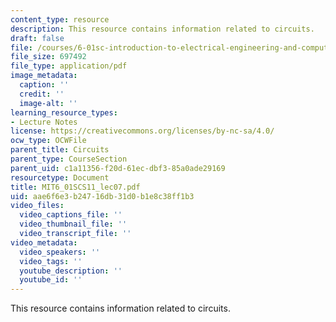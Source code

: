 ```yaml
---
content_type: resource
description: This resource contains information related to circuits.
draft: false
file: /courses/6-01sc-introduction-to-electrical-engineering-and-computer-science-i-spring-2011/aae6f6e3b24716db31d0b1e8c38ff1b3_MIT6_01SCS11_lec07.pdf
file_size: 697492
file_type: application/pdf
image_metadata:
  caption: ''
  credit: ''
  image-alt: ''
learning_resource_types:
- Lecture Notes
license: https://creativecommons.org/licenses/by-nc-sa/4.0/
ocw_type: OCWFile
parent_title: Circuits
parent_type: CourseSection
parent_uid: c1a11356-f20d-61ec-dbf3-85a0ade29169
resourcetype: Document
title: MIT6_01SCS11_lec07.pdf
uid: aae6f6e3-b247-16db-31d0-b1e8c38ff1b3
video_files:
  video_captions_file: ''
  video_thumbnail_file: ''
  video_transcript_file: ''
video_metadata:
  video_speakers: ''
  video_tags: ''
  youtube_description: ''
  youtube_id: ''
---
```

This resource contains information related to circuits.